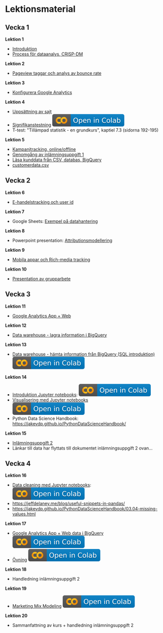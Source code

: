 # Lektionsmaterial

## Vecka 1

**Lektion 1**
- [Introduktion](introduktion.md)
- [Process för dataanalys, CRISP-DM](process.md)

**Lektion 2**
- [Pageview taggar och analys av bounce rate](steg1.md)

**Lektion 3**
- [Konfigurera Google Analytics](steg2.md)

**Lektion 4**
- [Uppsättning av sajt](testsite.md)
- [Signifikanstestning](signifikanstestning.ipynb) [![open in colab](images/colab-badge.svg)](https://colab.research.google.com/github/hornstein/multichannel-analytics/blob/master/signifikanstestning.ipynb)
- T-test: "Tillämpad statistik - en grundkurs", kaptiel 7.3 (sidorna 192-195)

**Lektion 5**
- [Kampanjtracking, online/offline](steg3.md)
- [Genomgång av inlämningsuppgift 1](uppgift1.md)
- [Läsa kunddata från CSV, databas, BigQuery](crm_data.md)
- [customerdata.csv](data/customerdata.csv)

## Vecka 2

**Lektion 6**
- [E-handelstracking och user id](steg4.md)

**Lektion 7**
- Google Sheets: [Exempel på datahantering](https://docs.google.com/spreadsheets/d/1dQl75TufiqF6lYW7Hdk3eGMBeAjfTeFFSfJtEKvJgI8/edit?usp=sharing)

**Lektion 8**
- Powerpoint presentation: [Attributionsmodellering](Attributionsmodellering.pdf) 

**Lektion 9**
- [Mobila appar och Rich-media tracking](steg5.md)

**Lektion 10**
- [Presentation av grupparbete](uppgift1.md)

## Vecka 3

**Lektion 11**
- [Google Analytics App + Web](ga_app_web.md)

**Lektion 12**
- [Data warehouse - lagra information i BigQuery](datawarehouse.md)

**Lektion 13**
- [Data warehouse - hämta information från BigQuery (SQL introduktion)](sql_introduktion.ipynb) [![open in colab](images/colab-badge.svg)](https://colab.research.google.com/drive/12hRP-eHS-LHsJsD5C9duOQS4BIMshYlI)

**Lektion 14**
- [Introduktion Jupyter notebooks](introduktion.ipynb): [![open in colab](images/colab-badge.svg)](https://colab.research.google.com/drive/1nGMXicVXyCveWcFZjdZZ7W4YHoRzOC1r)
- [Visualisering med Jupyter notebooks](Visualisering.ipynb) [![open in colab](images/colab-badge.svg)](https://colab.research.google.com/drive/1PnA3x9d15CiWJ5AS6WxZ_sUgMUMU0TMB)
- Python Data Science Handbook: https://jakevdp.github.io/PythonDataScienceHandbook/


**Lektion 15**
- [Inlämningsuppgift 2](uppgift2.md)
- Länkar till data har flyttats till dokumentet inlämningsuppgift 2 ovan...


## Vecka 4

**Lektion 16**
- [Data cleaning med Jupyter notebooks](cleaning.ipynb): [![open in colab](images/colab-badge.svg)](https://colab.research.google.com/drive/1iJWurxyP3ceN_PCjQeUC3vDnFgED_Hpu)
- https://jeffdelaney.me/blog/useful-snippets-in-pandas/
- https://jakevdp.github.io/PythonDataScienceHandbook/03.04-missing-values.html

**Lektion 17**
- [Google Analytics App + Web data i BigQuery](ga_appweb.ipynb) [![open in colab](images/colab-badge.svg)](https://colab.research.google.com/drive/1UEhfAqVGu2oxszXc6HWC4nrxGFYIu_G1)
- [Övning](övning_ga_app_web.ipynb) [![open in colab](images/colab-badge.svg)](https://colab.research.google.com/drive/1c6YN_k0sLsdnUw-EJvWK8u2YtBfNSea8)

**Lektion 18**
- Handledning inlämningsuppgift 2

**Lektion 19**
- [Marketing Mix Modeling](mmm.ipynb) [![open in colab](images/colab-badge.svg)](https://colab.research.google.com/drive/10EIJdaBxe8HZ-wAbMwVESLB6wVmKpKC1)

**Lektion 20**
- Sammanfattning av kurs + handledning inlämningsuppgift 2